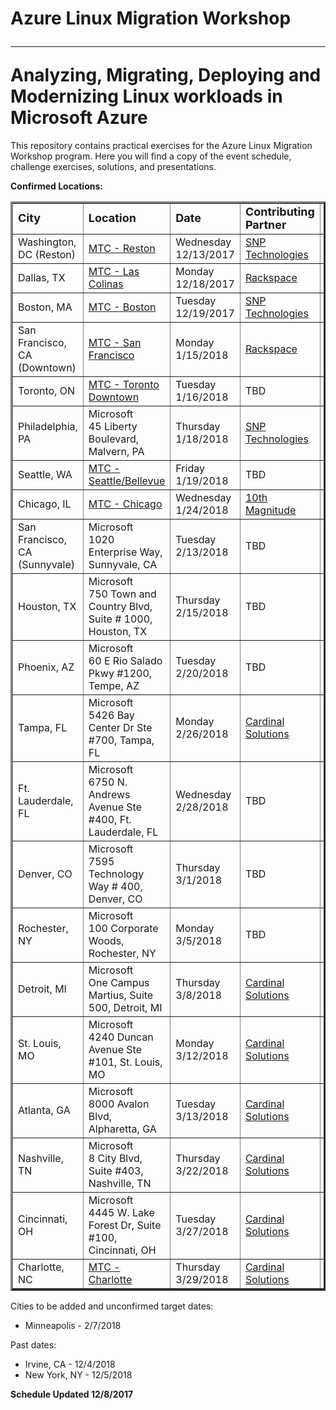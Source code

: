 # Azure Linux Migration Workshop<hr>Analyzing, Migrating, Deploying and Modernizing Linux workloads in Microsoft Azure

This repository contains practical exercises for the Azure Linux Migration Workshop program. Here you will find a copy of the event schedule, challenge exercises, solutions, and presentations.

<strong>Confirmed Locations:</strong>

<table border="3" cellpadding="3" cellspacing="3">
  <tr>
    <td><strong><font size="+1">City</font></strong></td>
    <td><strong><font size="+1">Location</font></strong></td>
    <td><strong><font size="+1">Date</strong></font></td>
    <td><strong><font size="+1">Contributing Partner</font></strong></td>
    <td><strong><font size="+1">Notes</font></strong></td>
  </tr>
  <tr>
    <td>Washington, DC (Reston)</td>
    <td><a href="https://www.microsoft.com/en-us/mtc/locations/reston.aspx" target="_blank">MTC - Reston</a></td>
    <td>Wednesday 12/13/2017</td>
    <td><a href="https://www.snp.com/" target="_blank">SNP Technologies</a></td>
    <td><a href="https://www.microsoftevents.com/profile/form/index.cfm?PKformID=0x28756702757" target="_blank">Available for Registration!</a></td>
  </tr>
  <tr>
    <td>Dallas, TX</td>
    <td><a href="https://www.microsoft.com/en-us/mtc/locations/dallas.aspx" target="_blank">MTC - Las Colinas</a></td>
    <td>Monday 12/18/2017</td>
    <td><a href="https://www.rackspace.com/" target="_blank">Rackspace</a></td>
    <td><a href="https://www.microsoftevents.com/profile/form/index.cfm?PKformID=0x2875746f50c" target="_blank">Available for Registration!</a></td>
  </tr>
  <tr>
    <td>Boston, MA</td>
    <td><a href="https://www.microsoft.com/en-us/mtc/locations/boston.aspx" target="_blank">MTC - Boston</a></td>
    <td>Tuesday 12/19/2017</td>
    <td><a href="https://www.snp.com/" target="_blank">SNP Technologies</a></td>
    <td><a href="https://www.microsoftevents.com/profile/form/index.cfm?PKformID=0x28540487027" target="_blank">Available for Registration!</a></td>
  </tr>
  <tr>
    <td>San Francisco, CA (Downtown)</td>
    <td><a href="https://www.microsoft.com/en-us/mtc/locations/sanfrancisco.aspx" target="_blank">MTC - San Francisco</a></td>
    <td>Monday 1/15/2018</td>
    <td><a href="https://www.rackspace.com/" target="_blank">Rackspace</a></td>
    <td>Registration open soon!</a></td>
  </tr>
  <tr>
    <td>Toronto, ON</td>
    <td><a href="https://www.microsoft.com/en-us/mtc/locations/toronto-downtown.aspx" target="_blank">MTC - Toronto Downtown</a></td>
    <td>Tuesday 1/16/2018</td>
    <td>TBD</td>
    <td>Registration open soon!</td>
  </tr>
  <tr>
    <td>Philadelphia, PA</td>
    <td>Microsoft<br>45 Liberty Boulevard, Malvern, PA</td>
    <td>Thursday 1/18/2018</td>
    <td><a href="https://www.snp.com/" target="_blank">SNP Technologies</a></td>
    <td>Registration open soon!</td>
  </tr>
  <tr>
    <td>Seattle, WA</td>
    <td><a href="https://www.microsoft.com/en-us/mtc/locations/seattle.aspx" target="_blank">MTC - Seattle/Bellevue</a></td>
    <td>Friday 1/19/2018</td>
    <td>TBD</td>
    <td>Registration open soon!</td>
  </tr>
  <tr>
    <td>Chicago, IL</td>
    <td><a href="https://www.microsoft.com/en-us/mtc/locations/chicago.aspx" target="_blank">MTC - Chicago</a></td>
    <td>Wednesday 1/24/2018</td>
    <td><a href="https://www.10thmagnitude.com" target="_blank">10th Magnitude</a></td>
    <td>Registration open soon!</td>
  </tr>
  <tr>
    <td>San Francisco, CA (Sunnyvale)</td>
    <td>Microsoft<br>1020 Enterprise Way, Sunnyvale, CA</TD>
    <td>Tuesday 2/13/2018</td>
    <td>TBD</td>
    <td>Registration open soon!</a></td>
  </tr>
  <tr>
    <td>Houston, TX</td>
    <td>Microsoft<br>750 Town and Country Blvd, Suite # 1000, Houston, TX</td>
    <td>Thursday 2/15/2018</td>
    <td>TBD</td>
    <td>Registration open soon!</a></td>
  </tr>
  <tr>
    <td>Phoenix, AZ</td>
    <td>Microsoft<br>60 E Rio Salado Pkwy #1200, Tempe, AZ</td>
    <td>Tuesday 2/20/2018</td>
    <td>TBD</td>
    <td>Registration open soon!</td>
  </tr>
  <tr>
    <td>Tampa, FL</td>
    <td>Microsoft<br>5426 Bay Center Dr Ste #700, Tampa, FL</td>
    <td>Monday 2/26/2018</td>
    <td><a href="https://www.cardinalsolutions.com/" target="_blank">Cardinal Solutions</a></td>
    <td>Registration open soon!</td>
  </tr>
  <tr>
    <td>Ft. Lauderdale, FL</td>
    <td>Microsoft<br>6750 N. Andrews Avenue Ste #400, Ft. Lauderdale, FL</td>
    <td>Wednesday 2/28/2018</td>
    <td>TBD</td>
    <td>Registration open soon!</td>
  </tr>
  <tr>
    <td>Denver, CO</td>
    <td>Microsoft<br>7595 Technology Way # 400, Denver, CO</td>
    <td>Thursday 3/1/2018</td>
    <td>TBD</td>
    <td>Registration open soon!</a></td>
  </tr>
  <tr>
    <td>Rochester, NY</td>
    <td>Microsoft<br>100 Corporate Woods, Rochester, NY</td>
    <td>Monday 3/5/2018</td>
    <td>TBD</td>
    <td>Registration open soon!</a></td>
  </tr>
  <tr>
    <td>Detroit, MI</td>
    <td>Microsoft<br>One Campus Martius, Suite 500, Detroit, MI</td>
    <td>Thursday 3/8/2018</td>
    <td><a href="https://www.cardinalsolutions.com/" target="_blank">Cardinal Solutions</a></td>
    <td>Registration open soon!</a></td>
  </tr>
  <tr>
    <td>St. Louis, MO</td>
    <td>Microsoft<br>4240 Duncan Avenue Ste #101, St. Louis, MO</td>
    <td>Monday 3/12/2018</td>
    <td><a href="https://www.cardinalsolutions.com/" target="_blank">Cardinal Solutions</a></td>
    <td>Registration open soon!</a></td>
  </tr>
  <tr>
    <td>Atlanta, GA</td>
    <td>Microsoft<br>8000 Avalon Blvd, Alpharetta, GA</td>
    <td>Tuesday 3/13/2018</td>
    <td><a href="https://www.cardinalsolutions.com/" target="_blank">Cardinal Solutions</a></td>
    <td>Registration open soon!</td>
  </tr>
  <tr>
    <td>Nashville, TN</td>
    <td>Microsoft<br>8 City Blvd, Suite #403, Nashville, TN</td>
    <td>Thursday 3/22/2018</td>
    <td><a href="https://www.cardinalsolutions.com/" target="_blank">Cardinal Solutions</a></td>
    <td>Registration open soon!</a></td>
  </tr>
  <tr>
    <td>Cincinnati, OH</td>
    <td>Microsoft<br>4445 W. Lake Forest Dr, Suite #100, Cincinnati, OH</td>
    <td>Tuesday 3/27/2018</td>
    <td><a href="https://www.cardinalsolutions.com/" target="_blank">Cardinal Solutions</a></td>
    <td>Registration open soon!</a></td>
  </tr>
  <tr>
    <td>Charlotte, NC</td>
    <td><a href="https://www.microsoft.com/en-us/mtc/locations/charlotte.aspx" target="_blank">MTC - Charlotte</a></td>
    <td>Thursday 3/29/2018</td>
    <td><a href="https://www.cardinalsolutions.com/" target="_blank">Cardinal Solutions</a></td>
    <td>Registration open soon!</a></td>
  </tr>

</table>

Cities to be added and unconfirmed target dates:

<ul>
<li>Minneapolis - 2/7/2018</li>
</ul>

Past dates:

<ul>
<li>Irvine, CA - 12/4/2018
<li>New York, NY - 12/5/2018
</ul>

<strong>Schedule Updated 12/8/2017</strong>

